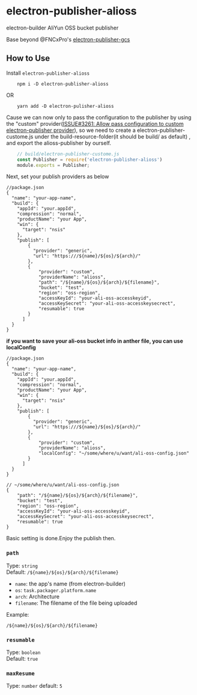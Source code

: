 # electron-publisher-alioss
 
electron-builder AliYun OSS bucket publisher 

Base beyond @FNCxPro's [electron-publisher-gcs](https://github.com/FNCxPro/electron-publisher-gcs)

## How to Use
Install `electron-publisher-alioss`
```
    npm i -D electron-publisher-alioss
```
OR
```
    yarn add -D electron-pulisher-alioss
```

Cause we can now only to pass the configuration to the publisher by using the "custom" provider([ISSUE#3261: Allow pass configuration to custom electron-publisher provider](https://github.com/electron-userland/electron-builder/issues/3261)),  so we need to create a electron-publisher-custome.js under the build-resource-folder(it should be build/ as default) , and export the alioss-publisher by ourself.

```js
    // build/electron-publisher-custome.js
    const Publisher = require('electron-publisher-alioss')
    module.exports = Publisher;
```


Next, set your publish providers as below
```jsonc
//package.json
{
  "name": "your-app-name",
  "build": {
    "appId": "your.appId",
    "compression": "normal",
    "productName": "your App",
    "win": {
      "target": "nsis"
    },
    "publish": [
        {
          "provider": "generic",
          "url": "https:///${name}/${os}/${arch}/"
        },
        {
            "provider": "custom",
            "providerName": "alioss", 
            "path": "/${name}/${os}/${arch}/${filename}",
            "bucket": "test",
            "region": "oss-region",
            "accessKeyId": "your-ali-oss-accesskeyid",
            "accessKeySecret": "your-ali-oss-accesskeysecrect",
            "resumable": true
        }
      ]
  }
}
```
**if you want to save your ali-oss bucket info in anther file, you can use localConfig**
```jsonc
//package.json
{
  "name": "your-app-name",
  "build": {
    "appId": "your.appId",
    "compression": "normal",
    "productName": "your App",
    "win": {
      "target": "nsis"
    },
    "publish": [
        {
          "provider": "generic",
          "url": "https:///${name}/${os}/${arch}/"
        },
        {
            "provider": "custom",
            "providerName": "alioss", 
            "localConfig": "~/some/where/u/want/ali-oss-config.json"
        }
      ]
  }
}
```

```jsonc
// ~/some/where/u/want/ali-oss-config.json
{
    "path": "/${name}/${os}/${arch}/${filename}",
    "bucket": "test",
    "region": "oss-region",
    "accessKeyId": "your-ali-oss-accesskeyid",
    "accessKeySecret": "your-ali-oss-accesskeysecrect",
    "resumable": true
}
```

Basic setting is done.Enjoy the publish then.



### `path`
Type: `string`  
Default: `/${name}/${os}/${arch}/${filename}`

* `name`: the app's name (from electron-builder)  
* `os`: `task.packager.platform.name`  
* `arch`: Architecture  
* `filename`: The filename of the file being uploaded

Example:
```
/${name}/${os}/${arch}/${filename}
```

### `resumable`
Type: `boolean`  
Default: `true`


### `maxResume`
Type: `number`
default: `5`
